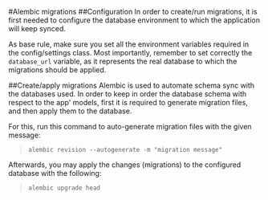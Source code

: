 #Alembic migrations
##Configuration
In order to create/run migrations, it is first needed to configure the database environment to which
the application will keep synced.
 
As base rule, make sure you set all the environment variables required in the config/settings
class. Most importantly, remember to set correctly the `database_url` variable, as it represents
the real database to which the migrations should be applied. 

##Create/apply migrations
Alembic is used to automate schema sync with the databases used. In order to keep in order the
database schema with respect to the app' models, first it is required to generate migration files, 
and then apply them to the database.
  
  For this, run this command to auto-generate migration files with the given message:
   
>`alembic revision --autogenerate -m "migration message"`

Afterwards, you may apply the changes (migrations) to the configured database with the following:

>`alembic upgrade head`